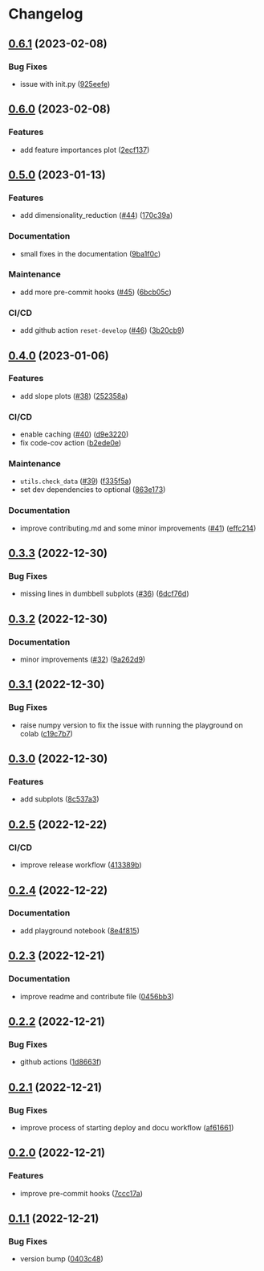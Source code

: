 # Changelog

## [0.6.1](https://github.com/invia-flights/blitzly/compare/v0.6.0...v0.6.1) (2023-02-08)


### Bug Fixes

* issue with init.py ([925eefe](https://github.com/invia-flights/blitzly/commit/925eefe7ba947557456712a44930a0535d686818))

## [0.6.0](https://github.com/invia-flights/blitzly/compare/v0.5.0...v0.6.0) (2023-02-08)


### Features

* add feature importances plot ([2ecf137](https://github.com/invia-flights/blitzly/commit/2ecf137b4fc25737871defc1300c7fbec70b0bde))

## [0.5.0](https://github.com/invia-flights/blitzly/compare/v0.4.0...v0.5.0) (2023-01-13)


### Features

* add dimensionality_reduction ([#44](https://github.com/invia-flights/blitzly/issues/44)) ([170c39a](https://github.com/invia-flights/blitzly/commit/170c39ac4ea2c005d4e3d928389c0fb4c8c6f0ad))


### Documentation

* small fixes in the documentation ([9ba1f0c](https://github.com/invia-flights/blitzly/commit/9ba1f0c9e0ceca4967705072f63be095d69dc898))


### Maintenance

* add more pre-commit hooks ([#45](https://github.com/invia-flights/blitzly/issues/45)) ([6bcb05c](https://github.com/invia-flights/blitzly/commit/6bcb05c63f44515f1ceb83edc528b20f7a3f3b98))


### CI/CD

* add github action `reset-develop` ([#46](https://github.com/invia-flights/blitzly/issues/46)) ([3b20cb9](https://github.com/invia-flights/blitzly/commit/3b20cb9ba037c282e52237d70a7706ab3f6fdd09))

## [0.4.0](https://github.com/invia-flights/blitzly/compare/v0.3.3...v0.4.0) (2023-01-06)


### Features

* add slope plots ([#38](https://github.com/invia-flights/blitzly/issues/38)) ([252358a](https://github.com/invia-flights/blitzly/commit/252358a7b6a6155f2298ce701630092d4e480c07))


### CI/CD

* enable caching ([#40](https://github.com/invia-flights/blitzly/issues/40)) ([d9e3220](https://github.com/invia-flights/blitzly/commit/d9e3220983c00c056ee404074b9c0b3377cffc7c))
* fix code-cov action ([b2ede0e](https://github.com/invia-flights/blitzly/commit/b2ede0e3b51b8d69ae98eab4914aafb1dfb4e123))


### Maintenance

* `utils.check_data` ([#39](https://github.com/invia-flights/blitzly/issues/39)) ([f335f5a](https://github.com/invia-flights/blitzly/commit/f335f5a857f4e0b7ffbc244ce076968f7c35043f))
* set dev dependencies to optional ([863e173](https://github.com/invia-flights/blitzly/commit/863e173ddbed22f0dc77aa2ec8afc68ad406d848))


### Documentation

* improve contributing.md and some minor improvements ([#41](https://github.com/invia-flights/blitzly/issues/41)) ([effc214](https://github.com/invia-flights/blitzly/commit/effc214bc0114e2aaf032d468c0373a3e8d3b2f5))

## [0.3.3](https://github.com/invia-flights/blitzly/compare/v0.3.2...v0.3.3) (2022-12-30)


### Bug Fixes

* missing lines in dumbbell subplots ([#36](https://github.com/invia-flights/blitzly/issues/36)) ([6dcf76d](https://github.com/invia-flights/blitzly/commit/6dcf76d2d66b90772fa6e6ba2038516d05f7d104))

## [0.3.2](https://github.com/invia-flights/blitzly/compare/v0.3.1...v0.3.2) (2022-12-30)


### Documentation

* minor improvements ([#32](https://github.com/invia-flights/blitzly/issues/32)) ([9a262d9](https://github.com/invia-flights/blitzly/commit/9a262d9e543d9ae23b93b953417d2043f90f5eb3))

## [0.3.1](https://github.com/invia-flights/blitzly/compare/v0.3.0...v0.3.1) (2022-12-30)


### Bug Fixes

* raise numpy version to fix the issue with running the playground on colab ([c19c7b7](https://github.com/invia-flights/blitzly/commit/c19c7b78f912479aea97a7facf80ecd468e6fe29))

## [0.3.0](https://github.com/invia-flights/blitzly/compare/v0.2.5...v0.3.0) (2022-12-30)


### Features

* add subplots ([8c537a3](https://github.com/invia-flights/blitzly/commit/8c537a318e6a02ff58f597ec5c9a9e287aac9d32))

## [0.2.5](https://github.com/invia-flights/blitzly/compare/v0.2.4...v0.2.5) (2022-12-22)


### CI/CD

* improve release workflow ([413389b](https://github.com/invia-flights/blitzly/commit/413389b1169563698c4495e31f9ee9833b9e0e24))

## [0.2.4](https://github.com/invia-flights/blitzly/compare/v0.2.3...v0.2.4) (2022-12-22)


### Documentation

* add playground notebook ([8e4f815](https://github.com/invia-flights/blitzly/commit/8e4f8151275b6ed56883e5e951cb60f457ef2de6))

## [0.2.3](https://github.com/invia-flights/blitzly/compare/v0.2.2...v0.2.3) (2022-12-21)


### Documentation

* improve readme and contribute file ([0456bb3](https://github.com/invia-flights/blitzly/commit/0456bb36c0abf6f44bc71b09126339a7af166c61))

## [0.2.2](https://github.com/invia-flights/blitzly/compare/v0.2.1...v0.2.2) (2022-12-21)


### Bug Fixes

* github actions ([1d8663f](https://github.com/invia-flights/blitzly/commit/1d8663f2b6713b4f45c4c6a0b5891529dbd83726))

## [0.2.1](https://github.com/invia-flights/blitzly/compare/v0.2.0...v0.2.1) (2022-12-21)


### Bug Fixes

* improve process of starting deploy and docu workflow ([af61661](https://github.com/invia-flights/blitzly/commit/af6166150ced7ca118519b44d730f6ea50552134))

## [0.2.0](https://github.com/invia-flights/blitzly/compare/v0.1.1...v0.2.0) (2022-12-21)


### Features

* improve pre-commit hooks ([7ccc17a](https://github.com/invia-flights/blitzly/commit/7ccc17a8ebb41f196b0e8162a111320228406fe8))

## [0.1.1](https://github.com/invia-flights/blitzly/compare/v0.1.0...v0.1.1) (2022-12-21)


### Bug Fixes

* version bump ([0403c48](https://github.com/invia-flights/blitzly/commit/0403c48af90a73742a4acd73691e14a320a44ab3))
